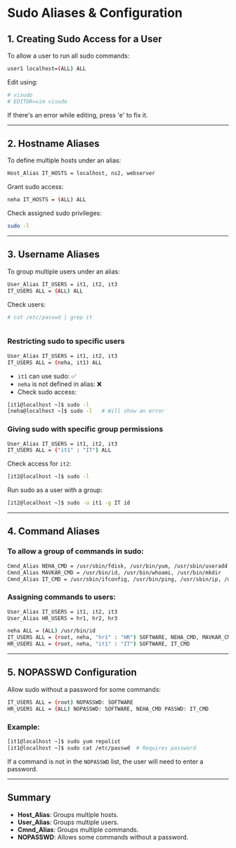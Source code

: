 # Sudo Aliases & Configuration

## 1. Creating Sudo Access for a User
To allow a user to run all sudo commands:

```sh
user1 localhost=(ALL) ALL
```

Edit using:

```sh
# visudo 
# EDITOR=vim visudo
```

If there's an error while editing, press 'e' to fix it.

---

## 2. Hostname Aliases
To define multiple hosts under an alias:

```sh
Host_Alias IT_HOSTS = localhost, ns2, webserver
```

Grant sudo access:

```sh
neha IT_HOSTS = (ALL) ALL
```

Check assigned sudo privileges:

```sh
sudo -l
```

---

## 3. Username Aliases
To group multiple users under an alias:

```sh
User_Alias IT_USERS = it1, it2, it3
IT_USERS ALL = (ALL) ALL
```

Check users:

```sh
# cat /etc/passwd | grep it
```


```
```
### Restricting sudo to specific users

```sh
User_Alias IT_USERS = it1, it2, it3
IT_USERS ALL = (neha, it1) ALL
```

- `it1` can use sudo: ✅
- `neha` is not defined in alias: ❌
- Check sudo access:

```sh
[it1@localhost ~]$ sudo -l
[neha@localhost ~]$ sudo -l   # Will show an error
```

### Giving sudo with specific group permissions

```sh
User_Alias IT_USERS = it1, it2, it3
IT_USERS ALL = ("it1" : "IT") ALL
```

Check access for `it2`:

```sh
[it2@localhost ~]$ sudo -l
```

Run sudo as a user with a group:

```sh
[it2@localhost ~]$ sudo -u it1 -g IT id
```

---

## 4. Command Aliases

### To allow a group of commands in sudo:

```sh
Cmnd_Alias NEHA_CMD = /usr/sbin/fdisk, /usr/bin/yum, /usr/sbin/useradd
Cmnd_Alias MAVKAR_CMD = /usr/bin/id, /usr/bin/whoami, /usr/bin/mkdir
Cmnd_Alias IT_CMD = /usr/sbin/ifconfig, /usr/bin/ping, /usr/sbin/ip, /usr/bin/rpm
```

### Assigning commands to users:

```sh
User_Alias IT_USERS = it1, it2, it3
User_Alias HR_USERS = hr1, hr2, hr3

neha ALL = (ALL) /usr/bin/id
IT_USERS ALL = (root, neha, "hr1" : "HR") SOFTWARE, NEHA_CMD, MAVKAR_CMD
HR_USERS ALL = (root, neha, "it1" : "IT") SOFTWARE, IT_CMD
```

---

## 5. NOPASSWD Configuration
Allow sudo without a password for some commands:

```sh
IT_USERS ALL = (root) NOPASSWD: SOFTWARE
HR_USERS ALL = (ALL) NOPASSWD: SOFTWARE, NEHA_CMD PASSWD: IT_CMD
```

### Example:

```sh
[it1@localhost ~]$ sudo yum repolist
[it1@localhost ~]$ sudo cat /etc/passwd  # Requires password
```

If a command is not in the `NOPASSWD` list, the user will need to enter a password.

---

## Summary
- **Host_Alias**: Groups multiple hosts.
- **User_Alias**: Groups multiple users.
- **Cmnd_Alias**: Groups multiple commands.
- **NOPASSWD**: Allows some commands without a password.
